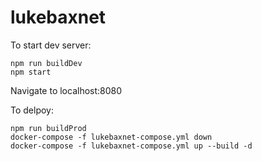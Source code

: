 # lukebaxnet


To start dev server:

``` 
npm run buildDev
npm start
```

Navigate to localhost:8080


To delpoy:

```
npm run buildProd
docker-compose -f lukebaxnet-compose.yml down
docker-compose -f lukebaxnet-compose.yml up --build -d
```
